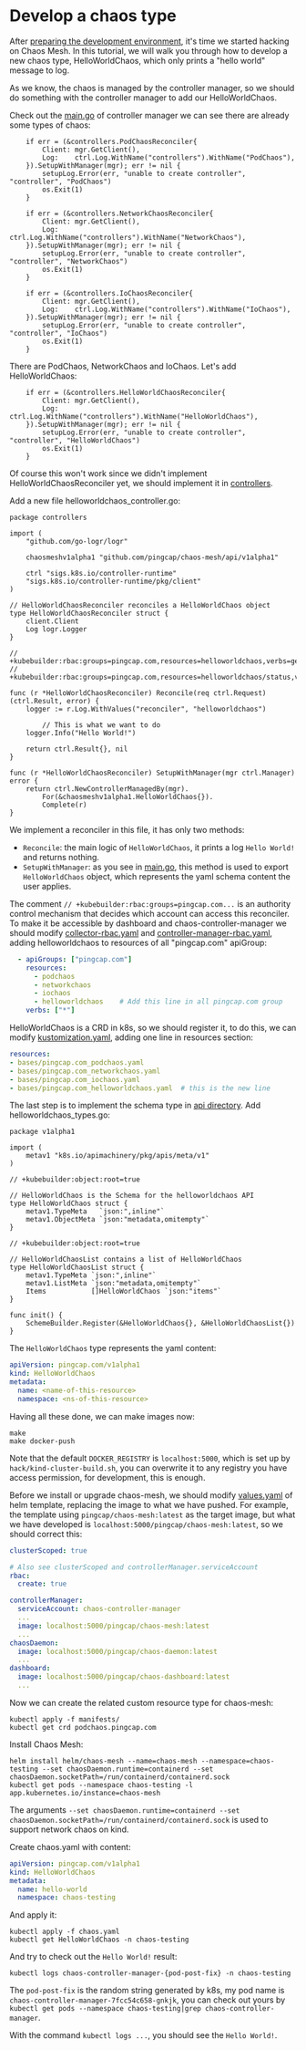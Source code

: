 # Develop a chaos type
After [preparing the development environment](./setup_env.md), it's time we started hacking on Chaos Mesh. In this tutorial, we will walk you through how to develop a new chaos type, HelloWorldChaos, which only prints a "hello world" message to log.

As we know, the chaos is managed by the controller manager, so we should do something with the controller manager to add our HelloWorldChaos. 

Check out the [main.go](https://github.com/pingcap/chaos-mesh/blob/master/cmd/controller-manager/main.go#L104) of controller manager we can see there are already some types of chaos:
```golang
	if err = (&controllers.PodChaosReconciler{
		Client: mgr.GetClient(),
		Log:    ctrl.Log.WithName("controllers").WithName("PodChaos"),
	}).SetupWithManager(mgr); err != nil {
		setupLog.Error(err, "unable to create controller", "controller", "PodChaos")
		os.Exit(1)
	}

	if err = (&controllers.NetworkChaosReconciler{
		Client: mgr.GetClient(),
		Log:    ctrl.Log.WithName("controllers").WithName("NetworkChaos"),
	}).SetupWithManager(mgr); err != nil {
		setupLog.Error(err, "unable to create controller", "controller", "NetworkChaos")
		os.Exit(1)
	}

	if err = (&controllers.IoChaosReconciler{
		Client: mgr.GetClient(),
		Log:    ctrl.Log.WithName("controllers").WithName("IoChaos"),
	}).SetupWithManager(mgr); err != nil {
		setupLog.Error(err, "unable to create controller", "controller", "IoChaos")
		os.Exit(1)
	}
```
There are PodChaos, NetworkChaos and IoChaos. Let's add HelloWorldChaos:
```golang
	if err = (&controllers.HelloWorldChaosReconciler{
		Client: mgr.GetClient(),
		Log:    ctrl.Log.WithName("controllers").WithName("HelloWorldChaos"),
	}).SetupWithManager(mgr); err != nil {
		setupLog.Error(err, "unable to create controller", "controller", "HelloWorldChaos")
		os.Exit(1)
	}
```
Of course this won't work since we didn't implement HelloWorldChaosReconciler yet, we should implement it in [controllers](https://github.com/pingcap/chaos-mesh/tree/master/controllers).

Add a new file helloworldchaos_controller.go:
```golang
package controllers

import (
	"github.com/go-logr/logr"

	chaosmeshv1alpha1 "github.com/pingcap/chaos-mesh/api/v1alpha1"

	ctrl "sigs.k8s.io/controller-runtime"
	"sigs.k8s.io/controller-runtime/pkg/client"
)

// HelloWorldChaosReconciler reconciles a HelloWorldChaos object
type HelloWorldChaosReconciler struct {
	client.Client
	Log logr.Logger
}

// +kubebuilder:rbac:groups=pingcap.com,resources=helloworldchaos,verbs=get;list;watch;create;update;patch;delete
// +kubebuilder:rbac:groups=pingcap.com,resources=helloworldchaos/status,verbs=get;update;patch

func (r *HelloWorldChaosReconciler) Reconcile(req ctrl.Request) (ctrl.Result, error) {
	logger := r.Log.WithValues("reconciler", "helloworldchaos")

        // This is what we want to do
	logger.Info("Hello World!")

	return ctrl.Result{}, nil
}

func (r *HelloWorldChaosReconciler) SetupWithManager(mgr ctrl.Manager) error {
	return ctrl.NewControllerManagedBy(mgr).
		For(&chaosmeshv1alpha1.HelloWorldChaos{}).
		Complete(r)
}
```
We implement a reconciler in this file, it has only two methods:
- `Reconcile`: the main logic of `HelloWorldChaos`, it prints a log `Hello World!` and returns nothing.
- `SetupWithManager`: as you see in [main.go](https://github.com/pingcap/chaos-mesh/blob/master/cmd/controller-manager/main.go#L104), this method is used to export `HelloWorldChaos` object, which represents the yaml schema content the user applies.

The comment `// +kubebuilder:rbac:groups=pingcap.com...` is an authority control mechanism that decides which account can access this reconciler. To make it be accessible by dashboard and chaos-controller-manager we should modify [collector-rbac.yaml](https://github.com/pingcap/chaos-mesh/blob/master/helm/chaos-mesh/templates/collector-rbac.yaml) and [controller-manager-rbac.yaml](https://github.com/pingcap/chaos-mesh/blob/master/helm/chaos-mesh/templates/controller-manager-rbac.yaml), adding helloworldchaos to resources of all "pingcap.com" apiGroup:
```yaml
  - apiGroups: ["pingcap.com"]
    resources:
      - podchaos
      - networkchaos
      - iochaos
      - helloworldchaos    # Add this line in all pingcap.com group
    verbs: ["*"]
```
HelloWorldChaos is a CRD in k8s, so we should register it, to do this, we can modify [kustomization.yaml](https://github.com/pingcap/chaos-mesh/blob/master/config/crd/kustomization.yaml), adding one line in resources section:
```yaml
resources:
- bases/pingcap.com_podchaos.yaml
- bases/pingcap.com_networkchaos.yaml
- bases/pingcap.com_iochaos.yaml
- bases/pingcap.com_helloworldchaos.yaml  # this is the new line
```

The last step is to implement the schema type in [api directory](https://github.com/pingcap/chaos-mesh/tree/master/api/v1alpha1). Add helloworldchaos_types.go:
```golang
package v1alpha1

import (
	metav1 "k8s.io/apimachinery/pkg/apis/meta/v1"
)

// +kubebuilder:object:root=true

// HelloWorldChaos is the Schema for the helloworldchaos API
type HelloWorldChaos struct {
	metav1.TypeMeta   `json:",inline"`
	metav1.ObjectMeta `json:"metadata,omitempty"`
}

// +kubebuilder:object:root=true

// HelloWorldChaosList contains a list of HelloWorldChaos
type HelloWorldChaosList struct {
	metav1.TypeMeta `json:",inline"`
	metav1.ListMeta `json:"metadata,omitempty"`
	Items           []HelloWorldChaos `json:"items"`
}

func init() {
	SchemeBuilder.Register(&HelloWorldChaos{}, &HelloWorldChaosList{})
}
```
The `HelloWorldChaos` type represents the yaml content:
```yaml
apiVersion: pingcap.com/v1alpha1
kind: HelloWorldChaos
metadata:
  name: <name-of-this-resource>
  namespace: <ns-of-this-resource>
```

Having all these done, we can make images now:
```
make
make docker-push
```
Note that the default `DOCKER_REGISTRY` is `localhost:5000`, which is set up by `hack/kind-cluster-build.sh`, you can overwrite it to any registry you have access permission, for development, this is enough.

Before we install or upgrade chaos-mesh, we should modify [values.yaml](https://github.com/pingcap/chaos-mesh/blob/master/helm/chaos-mesh/values.yaml) of helm template, replacing the image to what we have pushed. For example, the template using `pingcap/chaos-mesh:latest` as the target image, but what we have developed is `localhost:5000/pingcap/chaos-mesh:latest`, so we should correct this:
```yaml
clusterScoped: true

# Also see clusterScoped and controllerManager.serviceAccount
rbac:
  create: true

controllerManager:
  serviceAccount: chaos-controller-manager
  ...
  image: localhost:5000/pingcap/chaos-mesh:latest
  ...
chaosDaemon:
  image: localhost:5000/pingcap/chaos-daemon:latest
  ...
dashboard:
  image: localhost:5000/pingcap/chaos-dashboard:latest
  ...
```
Now we can create the related custom resource type for chaos-mesh:
```
kubectl apply -f manifests/
kubectl get crd podchaos.pingcap.com
```
Install Chaos Mesh:
```
helm install helm/chaos-mesh --name=chaos-mesh --namespace=chaos-testing --set chaosDaemon.runtime=containerd --set chaosDaemon.socketPath=/run/containerd/containerd.sock
kubectl get pods --namespace chaos-testing -l app.kubernetes.io/instance=chaos-mesh
```
The arguments `--set chaosDaemon.runtime=containerd --set chaosDaemon.socketPath=/run/containerd/containerd.sock` is used to support network chaos on kind.

Create chaos.yaml with content:
```yaml
apiVersion: pingcap.com/v1alpha1
kind: HelloWorldChaos
metadata:
  name: hello-world
  namespace: chaos-testing
```
And apply it:
```
kubectl apply -f chaos.yaml
kubectl get HelloWorldChaos -n chaos-testing
```
And try to check out the `Hello World!` result:
```
kubectl logs chaos-controller-manager-{pod-post-fix} -n chaos-testing
```
The `pod-post-fix` is the random string generated by k8s, my pod name is `chaos-controller-manager-7fcc54c658-gnkjk`, you can check out yours by `kubectl get pods --namespace chaos-testing|grep chaos-controller-manager`.

With the command `kubectl logs ...`, you should see the `Hello World!`.
